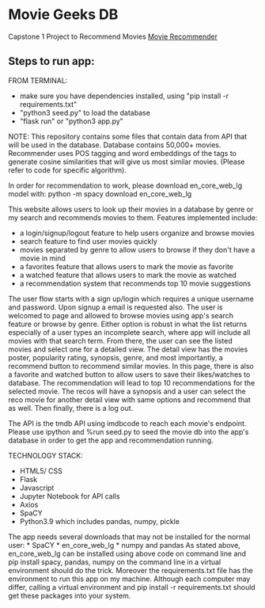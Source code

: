 # Movie Geeks DB
Capstone 1 Project to Recommend Movies 
[Movie Recommender](https://movie-recommender-mgdb2.onrender.com/)

## Steps to run app:
FROM TERMINAL:
 * make sure you have dependencies installed, using "pip install -r requirements.txt"
 * "python3 seed.py" to load the database
 * "flask run" or "python3 app.py"

NOTE:
This repository contains some files that contain data from API that will be used in the database. Database contains 50,000+ movies. Recommender uses POS tagging and word embeddings of the tags to generate cosine similarities that will give us most similar movies. (Please refer to code for specific algorithm). 

In order for recommendation to work, please download en_core_web_lg model with:
python -m spacy download en_core_web_lg 


This website allows users to look up their movies in a database by genre or my search and recommends movies to them. Features implemented include:
* a login/signup/logout feature to help users organize and browse movies 
* search feature to find user movies quickly
* movies separated by genre to allow users to browse if they don't have a movie in mind
* a favorites feature that allows users to mark the movie as favorite
* a watched feature that allows users to mark the movie as watched
* a recommendation system that recommends top 10 movie suggestions

The user flow starts with a sign up/login which requires a unique username and password. Upon signup a email is requested also. The user is welcomed to page and allowed to browse movies using app's search feature or browse by genre. Either option is robust in what the list returns especially of a user types an incomplete search, where app will include all movies with that search term. From there, the user can see the listed movies and select one for a detailed view. The detail view has the movies poster, popularity rating, synopsis, genre, and most importantly, a recommend button to recommend similar movies. In this page, there is also a favorite and watched button to allow users to save their likes/watches to database. The recommendation will lead to top 10 recommendations for the selected movie. The recos will have a synopsis and a user can select the reco movie for another detail view with same options and recommend that as well. Then finally, there is a log out.

The API is the tmdb API using imdbcode to reach each movie's endpoint. Please use ipython and %run seed.py to seed the movie db into the app's database in order to get the app and recommendation running. 

TECHNOLOGY STACK: 
* HTML5/ CSS
* Flask
* Javascript
* Jupyter Notebook for API calls
* Axios
* SpaCY
* Python3.9 which includes pandas, numpy, pickle

The app needs several downloads that may not be installed for the normal user:
    * SpaCY
    * en_core_web_lg
    * numpy and pandas
As stated above, en_core_web_lg can be installed using above code on command line and pip install spacy, pandas, numpy on the command line in a virtual environment should do the trick. Moreover the requirements.txt file has the environment to run this app on my machine. Although each computer may differ, calling a virtual environment and pip install -r requirements.txt should get these packages into your system.
